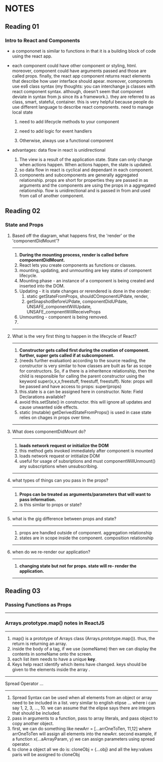 
# NOTES 
## Reading 01 
### Intro to React and Components
- a compononet is similar to functions in that it is a building block of code using the react app.
- each component could have other component or styling, html. moreover, component could have arguments passed and those are called props. finally, the react app component returns react elements that describe how user interface should apear. moreover, components use es6 class syntax (my thoughts: you can interchange js classes with react component syntax. although, doesn't seem that component deviate in syntax from js since its a framework.). they are referred to as class, smart, stateful, container. this is very helpful because people do use different language to describe react components.
need to manage local state

  1. need to add lifecycle methods to your component

  2. need to add logic for event handlers

  3. Otherwise, always use a functional component

- advantages: data flow in react is unidirectional
    1. The view is a result of the application state. State can only change when actions happen. When actions happen, the state is updated.
    2. so data flow in react is cyclical and dependant in each component.
    3. components and subcomponents are generally aggregated relationship.
props are short for properties
they are passed in as arguments and the components are using the props in a aggregated relationship.
flow is unidirectional and is passed in from and used from call of another component.

## Reading 02
### State and Props

1. Based off the diagram, what happens first, the 'render' or the 'componentDidMount'?
    ****
   1. **During the mounting process, render is called before componentDidMount.**
   2. React lets you create components as functions or classes.
   3. mounting, updating, and unmounting are key states of component lifecycle.
   4.  Mounting phase - an instance of a component is being created and inserted into the DOM.
   5.  Updating - it is state changes or  rerendered is done in the oreder: 
       1.  static getStateFromProps, shouldCOmponentUPdate, render,
       2.  getSnapshotBeforeUPdate, componentDidUPdate, UNSAFE_componentWillUpdate, UNSAFE_compnentWillReceiveProps
   6. Unmounting - component is being removed.
   7. 
   ****
2. What is the very first thing to happen in the lifecycle of React?
   ****
   1. **Constructor gets called first during the creation of component. further, super gets called if at subcomponent.**
   2. (needs further evaluation) according to the source reading, the constructor is very similar to how classes are built as far as scope for constructors. So, if a there is a inheritence relationship, then the child is responsible for calling the parent constructor using the keyword super(x,x,x,freestuff, freestuff, freestuff). Note: props will be passed and have access to props: super(props)
   3.  this.state is a can be assigned here in constructor. Note: Field Declarations available?
   4.  avoid this.setState() in constructor. this will ignore all updates and cause unwanted side effects.
   5.  static (mutable) getDerivedStateFromProps() is used in case state relies on chages in props over time.

    ****
3. What does componentDidMount do?
   ****
   1. **loads network request or initialize the DOM**
   2. this method gets invoked immediately after component is mounted
   3. loads network request or intitialize DOM
   4. useful for usage of subsriptions and must componentWillUnmount() any subscriptions when unsubscribing.
   **** 

4.  what types of things can you pass in the props? 
    ****
    1. **Props can be treated as arguments/parameters that will want to pass information.**
    2. is this similar to props or state?

    ****


5.  what is the gig difference between props and state?
    ****
    1.  props are handled outside of component. aggregation relationship
    2.  states are in scope inside the component. composition relationship

    ****
6.  when do we re-render our application?
    ****
    1.  **changing state but not for props. state will re- render the application.**
    ****

## Reading 03
### Passing Functions as Props
****
### Arrays.prototype.map() notes in ReactJS
**** 
1. map() is a prototype of Arrays class (Arrays.prototype.map()). thus, the return is returning an array.
2. inside the body of a tag, if we use {someName} then we can display the contents in someName onto the screen.
3. each list item needs to have a unique **key**. 
4.  Keys help react identify which items have changed. keys should be given to the elements inside the array .
****
Spread Operator ...
****
1. Spread Syntax can be used when all elements from an object or array need to be included in a list. very similar to english elipse ... where i can say 1, 2, 3, ..., 10. we can assume that the elipse says there are integers that should be included. 
2. pass in arguments to a function, pass to array literals, and pass object to copy another object.
3. first, we can do something like newArr = [...arrOneToTen, 11,12] where arrOneToTen will assign all elements into the newArr. second example, if a function x(...aArrayParam, y) we can assign parameters using spread operator.
4. to clone a object all we do is: cloneObj = {...obj} and all the key:values paris will be assigned to cloneObj